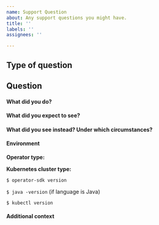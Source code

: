 ```yaml
---
name: Support Question
about: Any support questions you might have.
title: ''
labels: ''
assignees: ''

---
```


<!--
Thanks for filing an issue! Before hitting the button, please answer these questions.

Fill in as much of the template below as you can. If you leave out information, we can't help you as well.

We will try our best to answer the question, but we also have a mailing list and slack channel for any other questions.
-->

## Type of question

<!-- Uncomment one or more of the following lines depending on what you are asking about: -->

<!-- Best practices -->
<!-- How to implement a specific feature -->
<!-- General operator-related help -->
<!-- Open question -->

## Question

#### What did you do?

<!-- A clear and concise description of the steps you took (or insert a code snippet). -->

#### What did you expect to see?

<!-- A clear and concise description of what you expected to happen (or insert a code snippet). -->

#### What did you see instead? Under which circumstances?

<!-- A clear and concise description of what you expected to happen (or insert a code snippet). -->

#### Environment

**Operator type:**

<!-- Uncomment the following line corresponding to the Java language of the operator type -->

<!-- /language java -->

**Kubernetes cluster type:**

<!-- The type of cluster used for testing/deployment, ex. "vanilla", "OpenShift" -->

`$ operator-sdk version`

<!-- Insert the output of `operator-sdk version` here. -->

`$ java -version` (if language is Java)

<!-- Insert the output of `go version` here -->

`$ kubectl version`

<!-- Insert the output of `kubectl version` here -->

#### Additional context

<!-- Add any other context about the question here. -->
